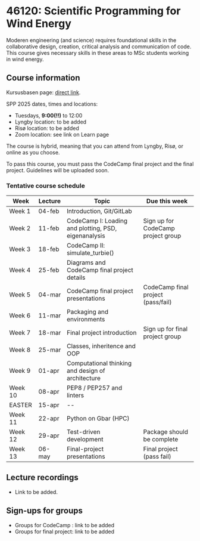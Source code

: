 # 46120: Scientific Programming for Wind Energy

Moderen engineering (and science) requires foundational skills in the collaborative design,
creation, critical analysis and communication of code. This course gives necessary skills in
these areas to MSc students working in wind energy.

## Course information

Kursusbasen page: [direct link](https://kurser.dtu.dk/course/46120).

SPP 2025 dates, times and locations:
 * Tuesdays, **9:00(!!)** to 12:00
 * Lyngby location: to be added
 * Risø location: to be added
 * Zoom location: see link on Learn page

The course is hybrid, meaning that you can attend from Lyngby, Risø, or online as you choose.

To pass this course, you must pass the CodeCamp final project and the final project. Guidelines
will be uploaded soon.

### Tentative course schedule

| Week    | Lecture | Topic                                                | Due this week                      |
|---------|---------|------------------------------------------------------|------------------------------------|
| Week 1  | 04-feb  | Introduction, Git/GitLab                             |                                    |
| Week 2  | 11-feb  | CodeCamp I: Loading and plotting, PSD, eigenanalysis | Sign up for CodeCamp project group |
| Week 3  | 18-feb  | CodeCamp II: simulate_turbie()                       |                                    |
| Week 4  | 25-feb  | Diagrams and CodeCamp final project details          |                                    |
| Week 5  | 04-mar  | CodeCamp final project presentations                 | CodeCamp final project (pass/fail) |
| Week 6  | 11-mar  | Packaging and environments                           |                                    |
| Week 7  | 18-mar  | Final project introduction                           | Sign up for final project group    |
| Week 8  | 25-mar  | Classes, inheritence and OOP                         |                                    |
| Week 9  | 01-apr  | Computational thinking and design of architecture    |                                    |
| Week 10 | 08-apr  | PEP8 / PEP257 and linters                            |                                    |
|  EASTER | 15-apr  | --                                                   |                                    |
| Week 11 | 22-apr  | Python on Gbar (HPC)                                 |                                    |
| Week 12 | 29-apr  | Test-driven development                              | Package should be complete         |
| Week 13 | 06-may  | Final-project presentations                          | Final project (pass fail)          |

## Lecture recordings

 * Link to be added.


## Sign-ups for groups

 * Groups for CodeCamp : link to be added 
 * Groups for final project: link to be added
